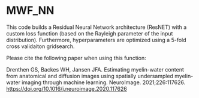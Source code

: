 # MWF_NN

This code builds a Residual Neural Network architecture  (ResNET) with a custom loss function (based on the Rayleigh parameter of the input distribution). Furthermore, hyperparameters are optimized using a 5-fold cross validaiton gridsearch.

Please cite the following paper when using this function:

Drenthen GS, Backes WH, Jansen JFA. Estimating myelin-water content from anatomical and diffusion images using spatially undersampled myelin-water imaging through machine learning. NeuroImage. 2021;226:117626. 
https://doi.org/10.1016/j.neuroimage.2020.117626
